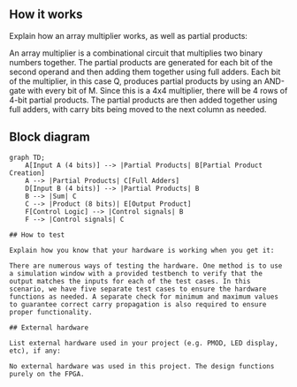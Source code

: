 <!---

This file is used to generate your project datasheet. Please fill in the information below and delete any unused
sections.

You can also include images in this folder and reference them in the markdown. Each image must be less than
512 kb in size, and the combined size of all images must be less than 1 MB.
-->

## How it works

Explain how an array multiplier works, as well as partial products:

An array multiplier is a combinational circuit that multiplies two binary numbers together. The partial products are generated for each bit of the second operand and then adding them together using full adders. 
Each bit of the multiplier, in this case Q, produces partial products by using an AND-gate with every bit of M. Since this is a 4x4 multiplier, there will be 4 rows of 4-bit partial products.
The partial products are then added together using full adders, with carry bits being moved to the next column as needed.

## Block diagram

```mermaid
graph TD;
    A[Input A (4 bits)] --> |Partial Products| B[Partial Product Creation]
    A --> |Partial Products| C[Full Adders]
    D[Input B (4 bits)] --> |Partial Products| B
    B --> |Sum| C
    C --> |Product (8 bits)| E[Output Product]
    F[Control Logic] --> |Control signals| B
    F --> |Control signals| C

## How to test

Explain how you know that your hardware is working when you get it:

There are numerous ways of testing the hardware. One method is to use a simulation window with a provided testbench to verify that the output matches the inputs for each of the test cases. In this scenario, we have five separate test cases to ensure the hardware functions as needed. A separate check for minimum and maximum values to guarantee correct carry propagation is also required to ensure proper functionality.

## External hardware

List external hardware used in your project (e.g. PMOD, LED display, etc), if any:

No external hardware was used in this project. The design functions purely on the FPGA.
